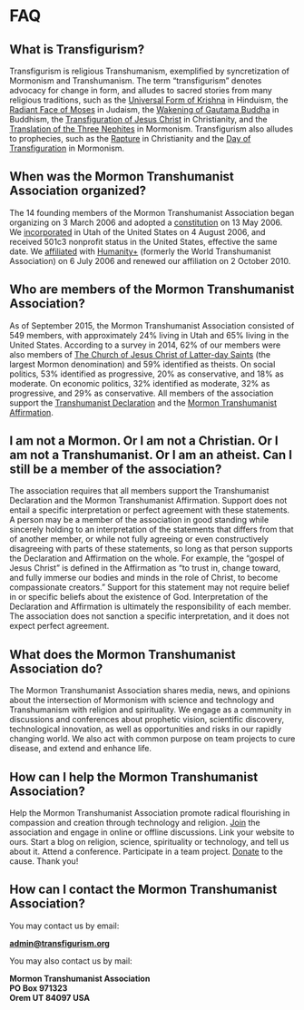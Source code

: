# FAQ

## What is Transfigurism?
Transfigurism is religious Transhumanism, exemplified by syncretization of Mormonism and Transhumanism. The term “transfigurism” denotes advocacy for change in form, and alludes to sacred stories from many religious traditions, such as the [Universal Form of Krishna](http://vedabase.com/en/bg/11) in Hinduism, the [Radiant Face of Moses](http://www.biblegateway.com/passage/?search=Exodus+34%3A29-35&version=NIV) in Judaism, the [Wakening of Gautama Buddha](http://www.accesstoinsight.org/tipitaka/dn/dn.16.1-6.vaji.html#para-4-47) in Buddhism, the [Transfiguration of Jesus Christ](http://www.biblegateway.com/passage/?search=Mark%209:1-10&version=NIV) in Christianity, and the [Translation of the Three Nephites](http://www.lds.org/scriptures/bofm/3-ne/28) in Mormonism. Transfigurism also alludes to prophecies, such as the [Rapture](http://www.biblegateway.com/passage/?search=1%20Corinthians%2015:45-55&version=NIV) in Christianity and the [Day of Transfiguration](http://www.lds.org/scriptures/dc-testament/dc/63.20-21?lang=eng#19) in Mormonism.

## When was the Mormon Transhumanist Association organized?
The 14 founding members of the Mormon Transhumanist Association began organizing on 3 March 2006 and adopted a [constitution](/about/constitution) on 13 May 2006. We [incorporated](/articles-of-incorporation) in Utah of the United States on 4 August 2006, and received 501c3 nonprofit status in the United States, effective the same date. We [affiliated](http://humanityplus.org/about/affiliates/) with [Humanity+](http://humanityplus.org/) (formerly the World Transhumanist Association) on 6 July 2006 and renewed our affiliation on 2 October 2010.

## Who are members of the Mormon Transhumanist Association?
As of September 2015, the Mormon Transhumanist Association consisted of 549 members, with approximately 24% living in Utah and 65% living in the United States. According to a survey in 2014, 62% of our members were also members of [The Church of Jesus Christ of Latter-day Saints](http://lds.org/) (the largest Mormon denomination) and 59% identified as theists. On social politics, 53% identified as progressive, 20% as conservative, and 18% as moderate. On economic politics, 32% identified as moderate, 32% as progressive, and 29% as conservative. All members of the association support the [Transhumanist Declaration](/about/transhumanist-declaration) and the [Mormon Transhumanist Affirmation](/about/affirmation).

## I am not a Mormon. Or I am not a Christian. Or I am not a Transhumanist. Or I am an atheist. Can I still be a member of the association?
The association requires that all members support the Transhumanist Declaration and the Mormon Transhumanist Affirmation. Support does not entail a specific interpretation or perfect agreement with these statements. A person may be a member of the association in good standing while sincerely holding to an interpretation of the statements that differs from that of another member, or while not fully agreeing or even constructively disagreeing with parts of these statements, so long as that person supports the Declaration and Affirmation on the whole. For example, the “gospel of Jesus Christ” is defined in the Affirmation as “to trust in, change toward, and fully immerse our bodies and minds in the role of Christ, to become compassionate creators.” Support for this statement may not require belief in or specific beliefs about the existence of God. Interpretation of the Declaration and Affirmation is ultimately the responsibility of each member. The association does not sanction a specific interpretation, and it does not expect perfect agreement.

## What does the Mormon Transhumanist Association do?
The Mormon Transhumanist Association shares media, news, and opinions about the intersection of Mormonism with science and technology and Transhumanism with religion and spirituality. We engage as a community in discussions and conferences about prophetic vision, scientific discovery, technological innovation, as well as opportunities and risks in our rapidly changing world. We also act with common purpose on team projects to cure disease, and extend and enhance life.

## How can I help the Mormon Transhumanist Association?
Help the Mormon Transhumanist Association promote radical flourishing in compassion and creation through technology and religion. [Join](/join) the association and engage in online or offline discussions. Link your website to ours. Start a blog on religion, science, spirituality or technology, and tell us about it. Attend a conference. Participate in a team project. [Donate](/donate) to the cause. Thank you!

## How can I contact the Mormon Transhumanist Association?
You may contact us by email:

[**admin@transfigurism.org**](mailto:admin@transfigurism.org)

You may also contact us by mail:

**Mormon Transhumanist Association  
PO Box 971323  
Orem UT 84097 USA**
